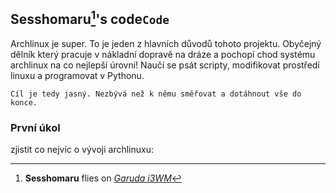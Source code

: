 ## Sesshomaru[^1]'s code`Code`

Archlinux je super. To je jeden z hlavních důvodů tohoto projektu. Obyčejný dělník který pracuje v nákladní dopravě na dráze a pochopí chod systému archlinux na co nejlepší úrovni! Naučí se psát scripty, modifikovat prostředí linuxu a programovat v Pythonu.

`Cíl je tedy jasný. Nezbývá než k němu směřovat a dotáhnout vše do konce.`

### První úkol

zjistit co nejvíc o vývoji archlinuxu:


[^1]:**Sesshomaru** flies on [_Garuda i3WM_](https://garudalinux.org/downloads.html)


